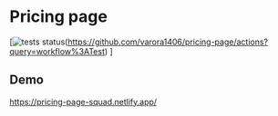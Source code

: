 # Pricing page
[![tests status](https://img.shields.io/github/workflow/status/varora1406/pricing-page/Test?label=test)(https://github.com/varora1406/pricing-page/actions?query=workflow%3ATest)
]
## Demo

https://pricing-page-squad.netlify.app/
